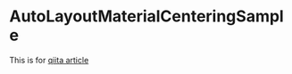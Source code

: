 # AutoLayoutMaterialCenteringSample

This is for [qiita article](http://qiita.com/mattak@github/items/b5312effec6e92d50c8e)
